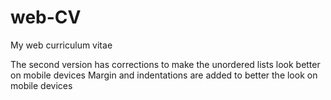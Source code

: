 # web-CV
My web curriculum vitae

The second version has corrections to make the unordered lists look better on mobile devices
Margin and indentations are added to better the look on mobile devices
